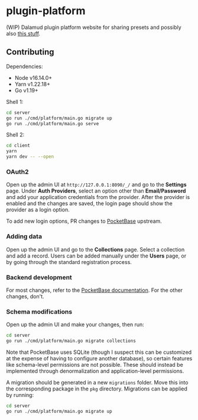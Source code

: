 # plugin-platform
(WIP) Dalamud plugin platform website for sharing presets and possibly also [this stuff](https://github.com/goatcorp/DIPs/issues/34).

## Contributing
Dependencies:
* Node v16.14.0+
* Yarn v1.22.18+
* Go v1.19+

Shell 1:
```sh
cd server
go run ./cmd/platform/main.go migrate up
go run ./cmd/platform/main.go serve
```

Shell 2:
```sh
cd client
yarn
yarn dev -- --open
```

### OAuth2
Open up the admin UI at `http://127.0.0.1:8090/_/` and go to the **Settings** page. Under **Auth Providers**, select an
option other than **Email/Password** and add your application credentials from the provider. After the provider is enabled
and the changes are saved, the login page should show the provider as a login option.

To add new login options, PR changes to [PocketBase](https://github.com/pocketbase/pocketbase) upstream.

### Adding data
Open up the admin UI and go to the **Collections** page. Select a collection and add a record.
Users can be added manually under the **Users** page, or by going through the standard registration process.

### Backend development
For most changes, refer to the [PocketBase documentation](https://pocketbase.io/docs). For the other changes, don't.

### Schema modifications
Open up the admin UI and make your changes, then run:
```sh
cd server
go run ./cmd/platform/main.go migrate collections
```

Note that PocketBase uses SQLite (though I suspect this can be customized at the expense of having to configure another database),
so certain features like schema-level permissions are not possible. These should instead be implemented through denormalization and
application-level permissions.

A migration should be generated in a new `migrations` folder. Move this into the corresponding package in the `pkg` directory.
Migrations can be applied by running:
```sh
cd server
go run ./cmd/platform/main.go migrate up
```